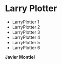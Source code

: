 # Larry Plotter

* LarryPlotter 1
* LarryPlotter 2
* LarryPlotter 3
* LarryPlotter 4
* LarryPlotter 5
* LarryPlotter 6

**Javier Montiel**
